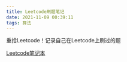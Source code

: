 ```yaml
---
title: Leetcode刷题笔记
date: 2021-11-09 00:39:11
tags: 算法
---
```

重拾Leetcode！记录自己在Leetcode上刷过的题
<!--more-->
[Leetcode笔记本](https://mailustceducn-my.sharepoint.com/:o:/g/personal/yh9914_mail_ustc_edu_cn/EjkM9vDmX3tOo3B-T8Fo6xsB8klNrC3GMC7wQorgZvzbJg)